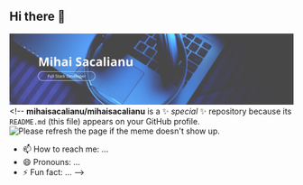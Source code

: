 ## Hi there 👋
![Header](banner.png)<!--
**mihaisacalianu/mihaisacalianu** is a ✨ _special_ ✨ repository because its `README.md` (this file) appears on your GitHub profile.
<img src='URL' title="Meme" alt="Please refresh the page if the meme doesn't show up.">

- 📫 How to reach me: ...
- 😄 Pronouns: ...
- ⚡ Fun fact: ...
-->
